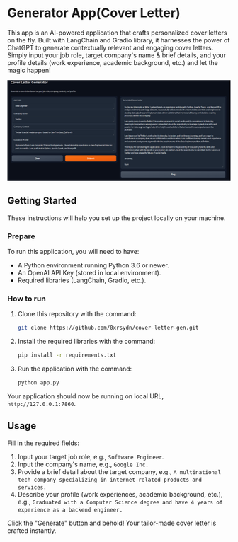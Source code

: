 # Generator App(Cover Letter)

This app is an AI-powered application that crafts personalized cover letters on the fly. Built with LangChain and Gradio library, it harnesses the power of ChatGPT to generate contextually relevant and engaging cover letters. Simply input your job role, target company's name & brief details, and your profile details (work experience, academic background, etc.) and let the magic happen!

![Application Interface](img/Screenshot_53.png)

## Getting Started

These instructions will help you set up the project locally on your machine.

### Prepare

To run this application, you will need to have:

- A Python environment running Python 3.6 or newer.
- An OpenAI API Key (stored in local environment).
- Required libraries (LangChain, Gradio, etc.).

### How to run

1. Clone this repository with the command:

    ```bash
    git clone https://github.com/0xrsydn/cover-letter-gen.git
    ```

2. Install the required libraries with the command:

    ```bash
    pip install -r requirements.txt
    ```
   
3. Run the application with the command:

    ```bash
    python app.py
    ```

Your application should now be running on local URL, `http://127.0.0.1:7860`.

## Usage

Fill in the required fields:

1. Input your target job role, e.g., `Software Engineer`.
2. Input the company's name, e.g., `Google Inc.`
3. Provide a brief detail about the target company, e.g., `A multinational tech company specializing in internet-related products and services.`
4. Describe your profile (work experiences, academic background, etc.), e.g., `Graduated with a Computer Science degree and have 4 years of experience as a backend engineer.`

Click the "Generate" button and behold! Your tailor-made cover letter is crafted instantly.

